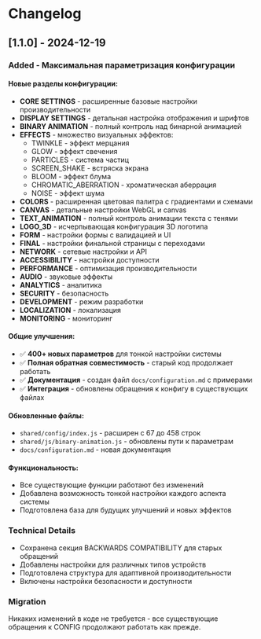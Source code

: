 # Changelog

## [1.1.0] - 2024-12-19

### Added - Максимальная параметризация конфигурации

#### Новые разделы конфигурации:
- **CORE SETTINGS** - расширенные базовые настройки производительности
- **DISPLAY SETTINGS** - детальная настройка отображения и шрифтов
- **BINARY ANIMATION** - полный контроль над бинарной анимацией
- **EFFECTS** - множество визуальных эффектов:
  - TWINKLE - эффект мерцания  
  - GLOW - эффект свечения
  - PARTICLES - система частиц
  - SCREEN_SHAKE - встряска экрана
  - BLOOM - эффект блума
  - CHROMATIC_ABERRATION - хроматическая аберрация
  - NOISE - эффект шума
- **COLORS** - расширенная цветовая палитра с градиентами и схемами
- **CANVAS** - детальные настройки WebGL и canvas
- **TEXT_ANIMATION** - полный контроль анимации текста с тенями
- **LOGO_3D** - исчерпывающая конфигурация 3D логотипа
- **FORM** - настройки формы с валидацией и UI
- **FINAL** - настройки финальной страницы с переходами
- **NETWORK** - сетевые настройки и API
- **ACCESSIBILITY** - настройки доступности
- **PERFORMANCE** - оптимизация производительности
- **AUDIO** - звуковые эффекты
- **ANALYTICS** - аналитика
- **SECURITY** - безопасность
- **DEVELOPMENT** - режим разработки
- **LOCALIZATION** - локализация
- **MONITORING** - мониторинг

#### Общие улучшения:
- ✅ **400+ новых параметров** для тонкой настройки системы
- ✅ **Полная обратная совместимость** - старый код продолжает работать
- ✅ **Документация** - создан файл `docs/configuration.md` с примерами
- ✅ **Интеграция** - обновлены обращения к конфигу в существующих файлах

#### Обновленные файлы:
- `shared/config/index.js` - расширен с 67 до 458 строк
- `shared/js/binary-animation.js` - обновлены пути к параметрам
- `docs/configuration.md` - новая документация

#### Функциональность:
- Все существующие функции работают без изменений
- Добавлена возможность тонкой настройки каждого аспекта системы
- Подготовлена база для будущих улучшений и новых эффектов

### Technical Details
- Сохранена секция BACKWARDS COMPATIBILITY для старых обращений
- Добавлены настройки для различных типов устройств
- Подготовлена структура для адаптивной производительности
- Включены настройки безопасности и доступности

### Migration
Никаких изменений в коде не требуется - все существующие обращения к CONFIG продолжают работать как прежде. 